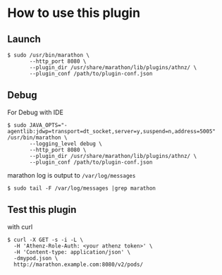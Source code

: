 # How to use this plugin

## Launch

```
$ sudo /usr/bin/marathon \
       --http_port 8080 \
       --plugin_dir /usr/share/marathon/lib/plugins/athnz/ \
       --plugin_conf /path/to/plugin-conf.json
```


## Debug

For Debug with IDE
```
$ sudo JAVA_OPTS="-agentlib:jdwp=transport=dt_socket,server=y,suspend=n,address=5005" /usr/bin/marathon \
       --logging_level debug \
       --http_port 8080 \
       --plugin_dir /usr/share/marathon/lib/plugins/athnz/ \
       --plugin_conf /path/to/plugin-conf.json
```

marathon log is output to `/var/log/messages`
```
$ sudo tail -F /var/log/messages |grep marathon
```

## Test this plugin

with curl
```
$ curl -X GET -s -i -L \
  -H 'Athenz-Role-Auth: <your athenz token>' \
  -H 'Content-type: application/json' \
  -dmypod.json \
  http://marathon.example.com:8080/v2/pods/
```
